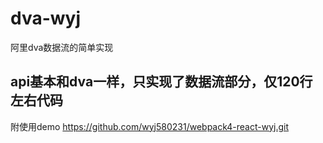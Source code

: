 # dva-wyj
阿里dva数据流的简单实现

## api基本和dva一样，只实现了数据流部分，仅120行左右代码
附使用demo https://github.com/wyj580231/webpack4-react-wyj.git
